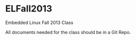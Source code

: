 ELFall2013
==========

Embedded Linux Fall 2013 Class

All documents needed for the class should be in a Git Repo.
